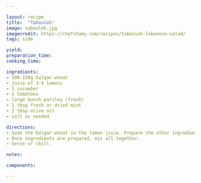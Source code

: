 ```yaml
---

layout: recipe
title:  "Tabouleh"
image: tabouleh.jpg
imagecredit: https://chefshamy.com/recipes/tabouleh-lebanese-salad/
tags: side

yield:
preparation_time: 
cooking_time:

ingredients:
- 100-150g bulgar wheat
- juice of 3-4 lemons
- 1 cucumber
- 5 tomatoes
- large bunch parsley (fresh)
- 1 tbsp fresh or dried mint
- 2 tbsp olive oil
- salt as needed

directions:
- Soak the bulgar wheat in the lemon juice. Prepare the other ingredients in the meantime.
- Once ingredients are prepared, mix all together.
- Serve or chill.

notes:

components:

---
```

